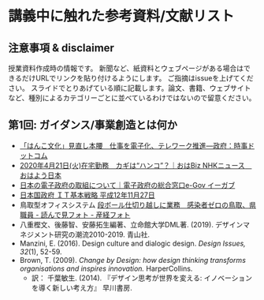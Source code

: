 # 講義中に触れた参考資料/文献リスト
## 注意事項 & disclaimer
授業資料作成時の情報です。
新聞など、紙資料とウェブページがある場合はできるだけURLでリンクを貼り付けるようにします。
ご指摘はissueを上げてください。
スライドでとりあげている順に記載します。論文、書籍、ウェブサイトなど、種別によるカテゴリーごとに並べているわけではないので留意ください。

## 第1回: ガイダンス/事業創造とは何か
- [「はんこ文化」見直し本腰　仕事を電子化、テレワーク推進―政府：時事ドットコム](https://www.jiji.com/jc/article?k=2020042000813)
- [2020年4月21日\(火\)在宅勤務　カギは“ハンコ”？｜おはBiz NHKニュース　おはよう日本](https://www.nhk.or.jp/ohayou/biz/20200421/index.html)
- [日本の電子政府の取組について｜電子政府の総合窓口e\-Gov イーガブ](https://www.e-gov.go.jp/doc/action.html)
- [日本国政府 ＩＴ基本戦略 平成12年11月27日](http://www.kantei.go.jp/jp/it/goudoukaigi/dai6/6siryou2.html)
- 鳥取型オフィスシステム [段ボール仕切り越しに業務　感染者ゼロの鳥取、県職員 \- 読んで見フォト \- 産経フォト](https://www.sankei.com/photo/story/news/200331/sty2003310019-n1.html)
- 八重樫文、後藤智、安藤拓生編著、立命館大学DML著. (2019). デザインマネジメント研究の潮流2010-2019. 青山社.
- Manzini, E. (2016). Design culture and dialogic design. *Design Issues, 32*(1), 52-59.
- Brown, T. (2009). *Change by Design: how design thinking transforms organisations and inspires innovation.* HarperCollins.
  - 訳： 千葉敏生. (2014). 『デザイン思考が世界を変える: イノベーションを導く新しい考え方』 早川書房.
